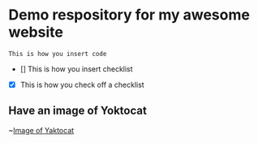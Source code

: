 # Demo respository for my awesome website

```
This is how you insert code
```

- [] This is how you insert checklist
- [x] This is how you check off a checklist

## Have an image of Yoktocat

~[Image of Yaktocat](https://octodex.github.com/images/yaktocat.png)

